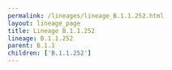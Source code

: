 ```yaml
---
permalink: /lineages/lineage_B.1.1.252.html
layout: lineage_page
title: Lineage B.1.1.252
lineage: B.1.1.252
parent: B.1.1
children: ['B.1.1.252']
---
```


